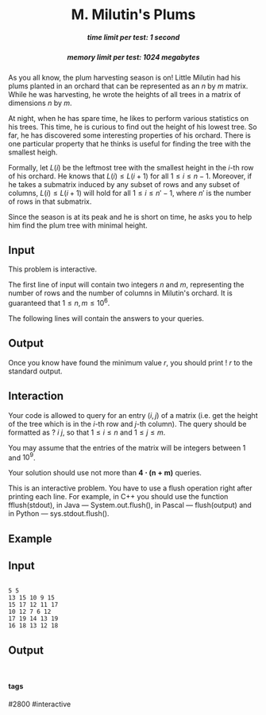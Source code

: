 <h1 style='text-align: center;'> M. Milutin's Plums</h1>

<h5 style='text-align: center;'>time limit per test: 1 second</h5>
<h5 style='text-align: center;'>memory limit per test: 1024 megabytes</h5>

As you all know, the plum harvesting season is on! Little Milutin had his plums planted in an orchard that can be represented as an $n$ by $m$ matrix. While he was harvesting, he wrote the heights of all trees in a matrix of dimensions $n$ by $m$.

At night, when he has spare time, he likes to perform various statistics on his trees. This time, he is curious to find out the height of his lowest tree. So far, he has discovered some interesting properties of his orchard. There is one particular property that he thinks is useful for finding the tree with the smallest heigh.

Formally, let $L(i)$ be the leftmost tree with the smallest height in the $i$-th row of his orchard. He knows that $L(i) \le L(i+1)$ for all $1 \le i \le n - 1$. Moreover, if he takes a submatrix induced by any subset of rows and any subset of columns, $L(i) \le L(i+1)$ will hold for all $1 \le i \le n'-1$, where $n'$ is the number of rows in that submatrix.

Since the season is at its peak and he is short on time, he asks you to help him find the plum tree with minimal height.

## Input

This problem is interactive.

The first line of input will contain two integers $n$ and $m$, representing the number of rows and the number of columns in Milutin's orchard. It is guaranteed that $1 \le n, m \le 10^6$.

The following lines will contain the answers to your queries.

## Output

Once you know have found the minimum value $r$, you should print ! $r$ to the standard output.

## Interaction

Your code is allowed to query for an entry $(i, j)$ of a matrix (i.e. get the height of the tree which is in the $i$-th row and $j$-th column). The query should be formatted as ? $i$ $j$, so that $1 \le i \le n$ and $1 \le j \le m$.

You may assume that the entries of the matrix will be integers between $1$ and $10^9$.

Your solution should use not more than $\mathbf{4 \cdot (n + m)}$ queries.

This is an interactive problem. You have to use a flush operation right after printing each line. For example, in C++ you should use the function fflush(stdout), in Java — System.out.flush(), in Pascal — flush(output) and in Python — sys.stdout.flush().

## Example

## Input


```

5 5
13 15 10 9 15
15 17 12 11 17
10 12 7 6 12
17 19 14 13 19
16 18 13 12 18

```
## Output


```


```


#### tags 

#2800 #interactive 